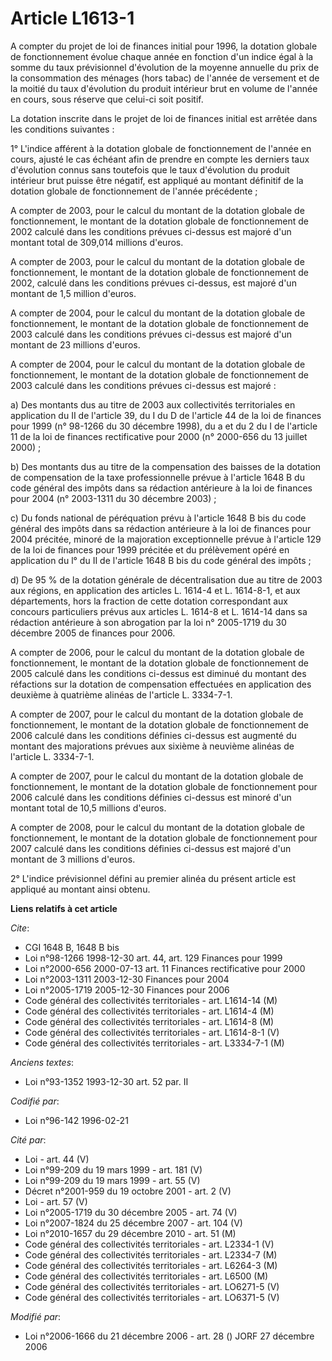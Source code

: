 # Article L1613-1

A compter du projet de loi de finances initial pour 1996, la dotation globale de fonctionnement évolue chaque année en
fonction d'un indice égal à la somme du taux prévisionnel d'évolution de la moyenne annuelle du prix de la consommation des
ménages (hors tabac) de l'année de versement et de la moitié du taux d'évolution du produit intérieur brut en volume de
l'année en cours, sous réserve que celui-ci soit positif.

La dotation inscrite dans le projet de loi de finances initial est arrêtée dans les conditions suivantes :

1° L'indice afférent à la dotation globale de fonctionnement de l'année en cours, ajusté le cas échéant afin de prendre en
compte les derniers taux d'évolution connus sans toutefois que le taux d'évolution du produit intérieur brut puisse être
négatif, est appliqué au montant définitif de la dotation globale de fonctionnement de l'année précédente ;

A compter de 2003, pour le calcul du montant de la dotation globale de fonctionnement, le montant de la dotation globale de
fonctionnement de 2002 calculé dans les conditions prévues ci-dessus est majoré d'un montant total de 309,014 millions
d'euros.

A compter de 2003, pour le calcul du montant de la dotation globale de fonctionnement, le montant de la dotation globale de
fonctionnement de 2002, calculé dans les conditions prévues ci-dessus, est majoré d'un montant de 1,5 million d'euros.

A compter de 2004, pour le calcul du montant de la dotation globale de fonctionnement, le montant de la dotation globale de
fonctionnement de 2003 calculé dans les conditions prévues ci-dessus est majoré d'un montant de 23 millions d'euros.

A compter de 2004, pour le calcul du montant de la dotation globale de fonctionnement, le montant de la dotation globale de
fonctionnement de 2003 calculé dans les conditions prévues ci-dessus est majoré :

a) Des montants dus au titre de 2003 aux collectivités territoriales en application du II de l'article 39, du I du D de
l'article 44 de la loi de finances pour 1999 (n° 98-1266 du 30 décembre 1998), du a et du 2 du I de l'article 11 de la loi de
finances rectificative pour 2000 (n° 2000-656 du 13 juillet 2000) ;

b) Des montants dus au titre de la compensation des baisses de la dotation de compensation de la taxe professionnelle prévue
à l'article 1648 B du code général des impôts dans sa rédaction antérieure à la loi de finances pour 2004 (n° 2003-1311 du 30
décembre 2003) ;

c) Du fonds national de péréquation prévu à l'article 1648 B bis du code général des impôts dans sa rédaction antérieure à la
loi de finances pour 2004 précitée, minoré de la majoration exceptionnelle prévue à l'article 129 de la loi de finances pour
1999 précitée et du prélèvement opéré en application du l° du II de l'article 1648 B bis du code général des impôts ;

d) De 95 % de la dotation générale de décentralisation due au titre de 2003 aux régions, en application des articles L.
1614-4 et L. 1614-8-1, et aux départements, hors la fraction de cette dotation correspondant aux concours particuliers prévus
aux articles L. 1614-8 et L. 1614-14 dans sa rédaction antérieure à son abrogation par la loi n° 2005-1719 du 30 décembre
2005 de finances pour 2006.

A compter de 2006, pour le calcul du montant de la dotation globale de fonctionnement, le montant de la dotation globale de
fonctionnement de 2005 calculé dans les conditions ci-dessus est diminué du montant des réfactions sur la dotation de
compensation effectuées en application des deuxième à quatrième alinéas de l'article L. 3334-7-1.

A compter de 2007, pour le calcul du montant de la dotation globale de fonctionnement, le montant de la dotation globale de
fonctionnement de 2006 calculé dans les conditions définies ci-dessus est augmenté du montant des majorations prévues aux
sixième à neuvième alinéas de l'article L. 3334-7-1.

A compter de 2007, pour le calcul du montant de la dotation globale de fonctionnement, le montant de la dotation globale de
fonctionnement pour 2006 calculé dans les conditions définies ci-dessus est minoré d'un montant total de 10,5 millions
d'euros.

A compter de 2008, pour le calcul du montant de la dotation globale de fonctionnement, le montant de la dotation globale de
fonctionnement pour 2007 calculé dans les conditions définies ci-dessus est majoré d'un montant de 3 millions d'euros.

2° L'indice prévisionnel défini au premier alinéa du présent article est appliqué au montant ainsi obtenu.

**Liens relatifs à cet article**

_Cite_:

  - CGI 1648 B, 1648 B bis
  - Loi n°98-1266 1998-12-30 art. 44, art. 129 Finances pour 1999
  - Loi n°2000-656 2000-07-13 art. 11 Finances rectificative pour 2000
  - Loi n°2003-1311 2003-12-30 Finances pour 2004
  - Loi n°2005-1719 2005-12-30 Finances pour 2006
  - Code général des collectivités territoriales - art. L1614-14 (M)
  - Code général des collectivités territoriales - art. L1614-4 (M)
  - Code général des collectivités territoriales - art. L1614-8 (M)
  - Code général des collectivités territoriales - art. L1614-8-1 (V)
  - Code général des collectivités territoriales - art. L3334-7-1 (M)

_Anciens textes_:

  - Loi n°93-1352 1993-12-30 art. 52 par. II

_Codifié par_:

  - Loi n°96-142 1996-02-21

_Cité par_:

  - Loi - art. 44 (V)
  - Loi n°99-209 du 19 mars 1999 - art. 181 (V)
  - Loi n°99-209 du 19 mars 1999 - art. 55 (V)
  - Décret n°2001-959 du 19 octobre 2001 - art. 2 (V)
  - Loi - art. 57 (V)
  - Loi n°2005-1719 du 30 décembre 2005 - art. 74 (V)
  - Loi n°2007-1824 du 25 décembre 2007 - art. 104 (V)
  - Loi n°2010-1657 du 29 décembre 2010 - art. 51 (M)
  - Code général des collectivités territoriales - art. L2334-1 (V)
  - Code général des collectivités territoriales - art. L2334-7 (M)
  - Code général des collectivités territoriales - art. L6264-3 (M)
  - Code général des collectivités territoriales - art. L6500 (M)
  - Code général des collectivités territoriales - art. LO6271-5 (V)
  - Code général des collectivités territoriales - art. LO6371-5 (V)

_Modifié par_:

  - Loi n°2006-1666 du 21 décembre 2006 - art. 28 () JORF 27 décembre 2006
